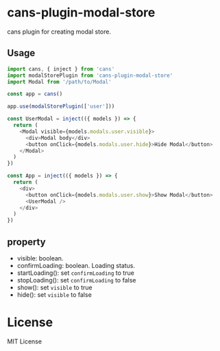# cans-plugin-modal-store

cans plugin for creating modal store.

## Usage

```js
import cans, { inject } from 'cans'
import modalStorePlugin from 'cans-plugin-modal-store'
import Modal from '/path/to/Modal'

const app = cans()

app.use(modalStorePlugin(['user']))

const UserModal = inject(({ models }) => {
  return (
    <Modal visible={models.modals.user.visible}>
      <div>Modal body</div>
      <button onClick={models.modals.user.hide}>Hide Modal</button>
    </Modal>
  )
})

const App = inject(({ models }) => {
  return (
    <div>
      <button onClick={models.modals.user.show}>Show Modal</button>
      <UserModal />
    </div>
  )
})
```

## property

- visible: boolean.
- confirmLoading: boolean. Loading status.
- startLoading(): set `confirmLoading` to true
- stopLoading(): set `confirmLoading` to false
- show(): set `visible` to true
- hide(): set `visible` to false

# License

MIT License